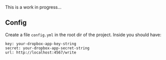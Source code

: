 This is a work in progress...

Config
------

Create a file `config.yml` in the root dir of the project. Inside you should have:

    key: your-dropbox-app-key-string
    secret: your-dropbox-app-secret-string
    url: http://localhost:4567/write
